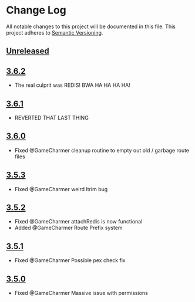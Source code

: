 # Change Log
All notable changes to this project will be documented in this file.
This project adheres to [Semantic Versioning](http://semver.org/).

## [Unreleased](https://gitlab.konghack.com/GCWorld/Routing)



## [3.6.2](https://gitlab.konghack.com/GCWorld/Routing/compare/3.6.1...3.6.2)
 - The real culprit was REDIS!  BWA HA HA HA HA!


## [3.6.1](https://gitlab.konghack.com/GCWorld/Routing/compare/3.6.0...3.6.1)
 - REVERTED THAT LAST THING


## [3.6.0](https://gitlab.konghack.com/GCWorld/Routing/compare/3.5.3...3.6.0)
 - Fixed @GameCharmer cleanup routine to empty out old / garbage route files


## [3.5.3](https://gitlab.konghack.com/GCWorld/Routing/compare/3.5.2...3.5.3)
 - Fixed @GameCharmer weird ltrim bug


## [3.5.2](https://gitlab.konghack.com/GCWorld/Routing/compare/3.5.1...3.5.2)
 - Fixed @GameCharmer attachRedis is now functional
 - Added @GameCharmer Route Prefix system


## [3.5.1](https://gitlab.konghack.com/GCWorld/Routing/compare/3.5.0...3.5.1)
 - Fixed @GameCharmer Possible pex check fix


## [3.5.0](https://gitlab.konghack.com/GCWorld/Routing/compare/3.4.0.1...3.5.0)
 - Fixed @GameCharmer Massive issue with permissions

